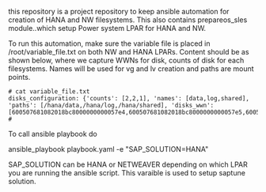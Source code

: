 this repository is a project repository to keep ansible automation for creation of HANA and NW filesystems. This also contains prepareos_sles module..which setup Power system LPAR for HANA and NW. 

To run this automation, make sure the variable file is placed in /root/variable_file.txt on both NW and HANA LPARs. Content should be as shown below, where we capture WWNs for disk, counts of disk for each filesystems. Names  will be used for vg and lv creation and paths are mount points. 
```
# cat variable_file.txt
disks_configuration: {'counts': [2,2,1], 'names': [data,log,shared], 'paths': [/hana/data,/hana/log,/hana/shared], 'disks_wwn': [600507681082018bc8000000000057e4,600507681082018bc8000000000057e5,600507681082018bc8000000000057e6,600507681082018bc8000000000057e7,600507681082018bc8000000000057e8]}
#
```
To call ansible playbook do

ansible_playbook playbook.yaml -e "SAP_SOLUTION=HANA" 

SAP_SOLUTION can be HANA or NETWEAVER depending on which LPAR you are running the ansible script. This varaible is used to setup saptune solution.
